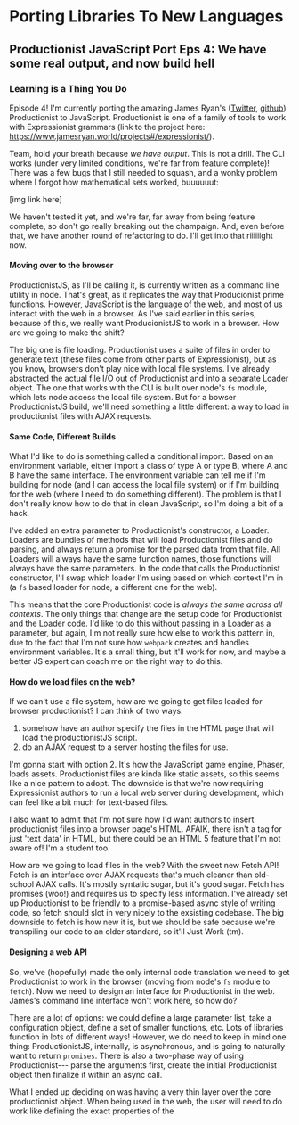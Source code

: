 # Porting Libraries To New Languages
## Productionist JavaScript Port Eps 4: We have some real output, and now build hell
### Learning is a Thing You Do

Episode 4!  I'm currently porting the amazing James Ryan's ([Twitter](https://twitter.com/xfoml), [github](http://github.com/james-owen-ryan)) Productionist to JavaScript.  Productionist is one of a family of tools to work with Expressionist grammars (link to the project here: https://www.jamesryan.world/projects#/expressionist/).

Team, hold your breath because *we have output*.  This is not a drill.  The CLI works (under very limited conditions, we're far from feature complete)!  There was a few bugs that I still needed to squash, and a wonky problem where I forgot how mathematical sets worked, buuuuuut:

[img link here]

We haven't tested it yet, and we're far, far away from being feature complete, so don't go really breaking out the champaign.  And, even before that, we have another round of refactoring to do.  I'll get into that riiiiiight now.

#### Moving over to the browser
ProductionistJS, as I'll be calling it, is currently written as a command line utility in node.  That's great, as it replicates the way that Producionist prime functions.  However, JavaScript is the language of the web, and most of us interact with the web in a browser.  As I've said earlier in this series, because of this, we really want ProducionistJS to work in a browser.  How are we going to make the shift?

The big one is file loading.  Productionist uses a suite of files in order to generate text (these files come from other parts of Expressionist), but as you know, browsers don't play nice with local file systems.  I've already abstracted the actual file I/O out of Productionist and into a separate Loader object.  The one that works with the CLI is built over node's ```fs``` module, which lets node access the local file system.  But for a bowser ProductionistJS build, we'll need something a little different: a way to load in productionist files with AJAX requests.

#### Same Code, Different Builds
What I'd like to do is something called a conditional import.  Based on an environment variable, either import a class of type A or type B, where A and B have the same interface.  The environment variable can tell me if I'm building for node (and I can access the local file system) or if I'm building for the web (where I need to do something different).  The problem is that I don't really know how to do that in clean JavaScript, so I'm doing a bit of a hack.

I've added an extra parameter to Productionist's constructor, a Loader.  Loaders are bundles of methods that will load Productionist files and do parsing, and always return a promise for the parsed data from that file.  All Loaders will always have the same function names, those functions will always have the same parameters.  In the code that calls the Productionist constructor, I'll swap which loader I'm using based on which context I'm in (a ```fs``` based loader for node, a different one for the web).

This means that the core Productionist code is *always the same across all contexts*.  The only things that change are the setup code for Productionist and the Loader code.  I'd like to do this without passing in a Loader as a parameter, but again, I'm not really sure how else to work this pattern in, due to the fact that I'm not sure how ```webpack``` creates and handles environment variables.  It's a small thing, but it'll work for now, and maybe a better JS expert can coach me on the right way to do this.

#### How do we load files on the web?
If we can't use a file system, how are we going to get files loaded for browser productionist?  I can think of two ways:
1. somehow have an author specify the files in the HTML page that will load the productionistJS script.
2. do an AJAX request to a server hosting the files for use.

I'm gonna start with option 2.  It's how the JavaScript game engine, Phaser, loads assets.  Productionist files are kinda like static assets, so this seems like a nice pattern to adopt.  The downside is that we're now requiring Expressionist authors to run a local web server during development, which can feel like a bit much for text-based files.

I also want to admit that I'm not sure how I'd want authors to insert productionist files into a browser page's HTML.  AFAIK, there isn't a tag for just 'text data' in HTML, but there could be an HTML 5 feature that I'm not aware of!  I'm a student too.

How are we going to load files in the web?  With the sweet new Fetch API!  Fetch is an interface over AJAX requests that's much cleaner than old-school AJAX calls.  It's mostly syntatic sugar, but it's good sugar.  Fetch has promises (woo!) and requires us to specify less information.  I've already set up Productionist to be friendly to a promise-based async style of writing code, so fetch should slot in very nicely to the exsisting codebase.  The big downside to fetch is how new it is, but we should be safe because we're transpiling our code to an older standard, so it'll Just Work (tm).

#### Designing a web API
So, we've (hopefully) made the only internal code translation we need to get Productionist to work in the browser (moving from node's ```fs``` module to ```fetch```).  Now we need to design an interface for Productionist in the web.  James's command line interface won't work here, so how do?

There are a lot of options: we could define a large parameter list, take a configuration object, define a set of smaller functions, etc.  Lots of libraries function in lots of different ways!  However, we do need to keep in mind one thing: ProductionistJS, internally, is asynchronous, and is going to naturally want to return ```promises```.  There is also a two-phase way of using Productionist--- parse the arguments first, create the initial Productionist object then finalize it within an async call.

What I ended up deciding on was having a very thin layer over the core productionist object.  When being used in the web, the user will need to do work like defining the exact properties of the
